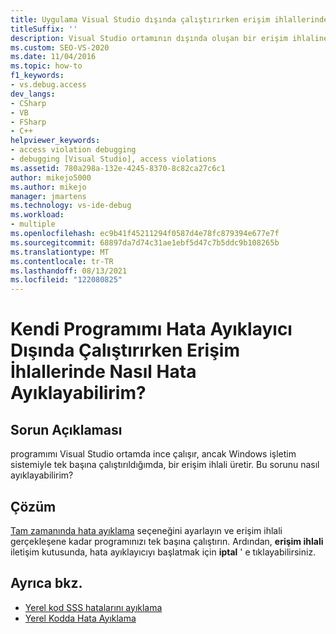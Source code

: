 ```yaml
---
title: Uygulama Visual Studio dışında çalıştırırken erişim ihlallerinde hata ayıkla
titleSuffix: ''
description: Visual Studio ortamının dışında oluşan bir erişim ihlaline hata ayıklaması yapmak için tam zamanında hata ayıklayıcıyı kullanın.
ms.custom: SEO-VS-2020
ms.date: 11/04/2016
ms.topic: how-to
f1_keywords:
- vs.debug.access
dev_langs:
- CSharp
- VB
- FSharp
- C++
helpviewer_keywords:
- access violation debugging
- debugging [Visual Studio], access violations
ms.assetid: 780a298a-132e-4245-8370-8c82ca27c6c1
author: mikejo5000
ms.author: mikejo
manager: jmartens
ms.technology: vs-ide-debug
ms.workload:
- multiple
ms.openlocfilehash: ec9b41f45211294f0587d4e78fc879394e677e7f
ms.sourcegitcommit: 68897da7d74c31ae1ebf5d47c7b5ddc9b108265b
ms.translationtype: MT
ms.contentlocale: tr-TR
ms.lasthandoff: 08/13/2021
ms.locfileid: "122080825"
---
```

# <a name="how-can-i-debug-access-violations-when-running-my-program-outside-the-debugger"></a>Kendi Programımı Hata Ayıklayıcı Dışında Çalıştırırken Erişim İhlallerinde Nasıl Hata Ayıklayabilirim?

## <a name="problem-description"></a>Sorun Açıklaması
 programımı Visual Studio ortamda ince çalışır, ancak Windows işletim sistemiyle tek başına çalıştırıldığımda, bir erişim ihlali üretir. Bu sorunu nasıl ayıklayabilirim?

## <a name="solution"></a>Çözüm
 [Tam zamanında hata ayıklama](../debugger/just-in-time-debugging-in-visual-studio.md) seçeneğini ayarlayın ve erişim ihlali gerçekleşene kadar programınızı tek başına çalıştırın. Ardından, **erişim ihlali** iletişim kutusunda, hata ayıklayıcıyı başlatmak için **iptal** ' e tıklayabilirsiniz.

## <a name="see-also"></a>Ayrıca bkz.
- [Yerel kod SSS hatalarını ayıklama](../debugger/debugging-native-code-faqs.md)
- [Yerel Kodda Hata Ayıklama](../debugger/debugging-native-code.md)